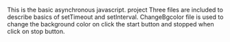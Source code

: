 This is the basic asynchronous javascript. project 
Three files are included to describe basics of setTimeout and setInterval.
ChangeBgcolor file is used to change the background color on click the start button and stopped when click on stop button.
